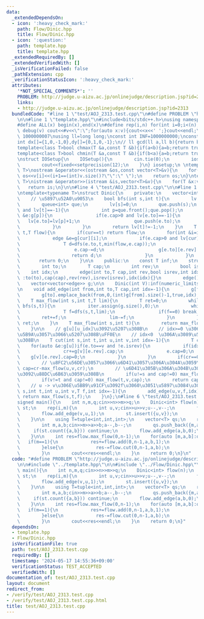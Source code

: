 ```yaml
---
data:
  _extendedDependsOn:
  - icon: ':heavy_check_mark:'
    path: Flow/Dinic.hpp
    title: Flow/Dinic.hpp
  - icon: ':question:'
    path: template.hpp
    title: template.hpp
  _extendedRequiredBy: []
  _extendedVerifiedWith: []
  _isVerificationFailed: false
  _pathExtension: cpp
  _verificationStatusIcon: ':heavy_check_mark:'
  attributes:
    '*NOT_SPECIAL_COMMENTS*': ''
    PROBLEM: http://judge.u-aizu.ac.jp/onlinejudge/description.jsp?id=2313
    links:
    - http://judge.u-aizu.ac.jp/onlinejudge/description.jsp?id=2313
  bundledCode: "#line 1 \"test/AOJ_2313.test.cpp\"\n#define PROBLEM \"http://judge.u-aizu.ac.jp/onlinejudge/description.jsp?id=2313\"\
    \n\n#line 1 \"template.hpp\"\n#include<bits/stdc++.h>\nusing namespace std;\n\
    #define ALL(x) begin(x),end(x)\n#define rep(i,n) for(int i=0;i<(n);i++)\n#define\
    \ debug(v) cout<<#v<<\":\";for(auto x:v){cout<<x<<' ';}cout<<endl;\n#define mod\
    \ 1000000007\nusing ll=long long;\nconst int INF=1000000000;\nconst ll LINF=1001002003004005006ll;\n\
    int dx[]={1,0,-1,0},dy[]={0,1,0,-1};\n// ll gcd(ll a,ll b){return b?gcd(b,a%b):a;}\n\
    template<class T>bool chmax(T &a,const T &b){if(a<b){a=b;return true;}return false;}\n\
    template<class T>bool chmin(T &a,const T &b){if(b<a){a=b;return true;}return false;}\n\
    \nstruct IOSetup{\n    IOSetup(){\n        cin.tie(0);\n        ios::sync_with_stdio(0);\n\
    \        cout<<fixed<<setprecision(12);\n    }\n} iosetup;\n \ntemplate<typename\
    \ T>\nostream &operator<<(ostream &os,const vector<T>&v){\n    for(int i=0;i<(int)v.size();i++)\
    \ os<<v[i]<<(i+1==(int)v.size()?\"\":\" \");\n    return os;\n}\ntemplate<typename\
    \ T>\nistream &operator>>(istream &is,vector<T>&v){\n    for(T &x:v)is>>x;\n \
    \   return is;\n}\n\n#line 4 \"test/AOJ_2313.test.cpp\"\n\n#line 1 \"Flow/Dinic.hpp\"\
    \ntemplate<typename T>\nstruct Dinic{\n    private:\n    vector<int> lv,iter;\n\
    \    // \u5897\u52A0\u9053\n    bool bfs(int s,int t){\n        lv.assign(g.size(),-1);\n\
    \        queue<int> que;\n        lv[s]=0;\n        que.push(s);\n        while(!que.empty()\
    \ and lv[t]==-1){\n            int p=que.front();que.pop();\n            for(auto\
    \ &e:g[p]){\n                if(e.cap>0 and lv[e.to]==-1){\n                 \
    \   lv[e.to]=lv[p]+1;\n                    que.push(e.to);\n                }\n\
    \            }\n        }\n        return lv[t]!=-1;\n    }\n    T dfs(int cur,int\
    \ t,T flow){\n        if(cur==t) return flow;\n        for(int &i=iter[cur];i<(int)g[cur].size();i++){\n\
    \            edge &e=g[cur][i];\n            if(e.cap>0 and lv[cur]<lv[e.to]){\n\
    \                T d=dfs(e.to,t,min(flow,e.cap));\n                if(d>0){\n\
    \                    e.cap-=d;\n                    g[e.to][e.rev].cap+=d;\n \
    \                   return d;\n                }\n            }\n        }\n \
    \       return 0;\n    }\n\n    public:\n    const T inf;\n    struct edge{\n\
    \        int to;\n        T cap;\n        int rev;\n        bool isrev;\n    \
    \    int idx;\n        edge(int to,T cap,int rev,bool isrev,int idx)\n       \
    \ :to(to),cap(cap),rev(rev),isrev(isrev),idx(idx){}\n        edge(){}\n    };\n\
    \    vector<vector<edge>> g;\n\n    Dinic(int V):inf(numeric_limits<T>::max()/2),g(V){}\n\
    \n    void add_edge(int from,int to,T cap,int idx=-1){\n        g[from].emplace_back(to,cap,(int)g[to].size(),false,idx);\n\
    \        g[to].emplace_back(from,0,(int)g[from].size()-1,true,idx);\n    }\n\n\
    \    T max_flow(int s,int t,T lim){\n        T ret=0;\n        while(lim>0 and\
    \ bfs(s,t)){\n            iter.assign(g.size(),0);\n            while(true){\n\
    \                T f=dfs(s,t,lim);\n                if(f==0) break;\n        \
    \        ret+=f;\n                lim-=f;\n            }\n        }\n        return\
    \ ret;\n    }\n    T max_flow(int s,int t){\n        return max_flow(s,t,inf);\n\
    \    }\n\n    // g[u][u_idx]\u3092\u5207\u308B\n    // idx>=0 \u306A\u3089index\u6307\
    \u5B9A\u3057\u3066\u5207\u308B\uFF0E\n    // idx<0  \u306A\u3089\u5168\u90E8\u5207\
    \u308B\n    T cut(int s,int t,int u,int v,int idx=-1){\n        T cr=0;\n    \
    \    for(auto &e:g[u])if(e.to==v and !e.isrev){\n            if(idx<0 or idx==e.idx){\n\
    \                cr+=g[v][e.rev].cap;\n                e.cap=0;\n            \
    \    g[v][e.rev].cap=0;\n            }\n        }\n        if(cr==0) return 0;\n\
    \        // \u8FC2\u56DE\u3057\u3066\u6D41\u3057\u306A\u304A\u3059\n        T\
    \ cap=cr-max_flow(u,v,cr);\n        // \u6D41\u305B\u306A\u304B\u3063\u305F\u5206\
    \u3092\u88DC\u6B63\u3059\u308B\n        if(u!=s and cap!=0) max_flow(u,s,cap);\n\
    \        if(v!=t and cap!=0) max_flow(t,v,cap);\n        return cap;\n    }\n\
    \    // u -> v\u306E\u5BB9\u91CF\u3092f\u3060\u3051\u5897\u3084\u3059\n    T add(int\
    \ s,int t,int u,int v,T f,int idx=-1){\n        add_edge(u,v,f,idx);\n       \
    \ return max_flow(s,t,f);\n    }\n};\n#line 6 \"test/AOJ_2313.test.cpp\"\n\n\n\
    signed main(){\n    int n,m,q;cin>>n>>m>>q;\n    Dinic<int> flow(n);\n    set<pair<int,int>>\
    \ st;\n    rep(i,m){\n        int u,v;cin>>u>>v;u--,v--;\n        flow.add_edge(u,v,1);\n\
    \        flow.add_edge(v,u,1);\n        st.insert({u,v});\n        st.insert({v,u});\n\
    \    }\n\n    using T=tuple<int,int,int>;\n    vector<T> qs;\n    rep(i,q){\n\
    \        int m,a,b;cin>>m>>a>>b;a--,b--;\n        qs.push_back({m,a,b});\n   \
    \     if(st.count({a,b})) continue;\n        flow.add_edge(a,b,0);\n        flow.add_edge(b,a,0);\n\
    \    }\n\n    int res=flow.max_flow(0,n-1);\n    for(auto [m,a,b]:qs){\n     \
    \   if(m==1){\n            res+=flow.add(0,n-1,a,b,1);\n            res+=flow.add(0,n-1,b,a,1);\n\
    \        }else{\n            res-=flow.cut(0,n-1,a,b);\n            res-=flow.cut(0,n-1,b,a);\n\
    \        }\n        cout<<res<<endl;\n    }\n    return 0;\n}\n"
  code: "#define PROBLEM \"http://judge.u-aizu.ac.jp/onlinejudge/description.jsp?id=2313\"\
    \n\n#include \"../template.hpp\"\n\n#include \"../Flow/Dinic.hpp\"\n\n\nsigned\
    \ main(){\n    int n,m,q;cin>>n>>m>>q;\n    Dinic<int> flow(n);\n    set<pair<int,int>>\
    \ st;\n    rep(i,m){\n        int u,v;cin>>u>>v;u--,v--;\n        flow.add_edge(u,v,1);\n\
    \        flow.add_edge(v,u,1);\n        st.insert({u,v});\n        st.insert({v,u});\n\
    \    }\n\n    using T=tuple<int,int,int>;\n    vector<T> qs;\n    rep(i,q){\n\
    \        int m,a,b;cin>>m>>a>>b;a--,b--;\n        qs.push_back({m,a,b});\n   \
    \     if(st.count({a,b})) continue;\n        flow.add_edge(a,b,0);\n        flow.add_edge(b,a,0);\n\
    \    }\n\n    int res=flow.max_flow(0,n-1);\n    for(auto [m,a,b]:qs){\n     \
    \   if(m==1){\n            res+=flow.add(0,n-1,a,b,1);\n            res+=flow.add(0,n-1,b,a,1);\n\
    \        }else{\n            res-=flow.cut(0,n-1,a,b);\n            res-=flow.cut(0,n-1,b,a);\n\
    \        }\n        cout<<res<<endl;\n    }\n    return 0;\n}"
  dependsOn:
  - template.hpp
  - Flow/Dinic.hpp
  isVerificationFile: true
  path: test/AOJ_2313.test.cpp
  requiredBy: []
  timestamp: '2024-05-17 14:55:36+09:00'
  verificationStatus: TEST_ACCEPTED
  verifiedWith: []
documentation_of: test/AOJ_2313.test.cpp
layout: document
redirect_from:
- /verify/test/AOJ_2313.test.cpp
- /verify/test/AOJ_2313.test.cpp.html
title: test/AOJ_2313.test.cpp
---
```


